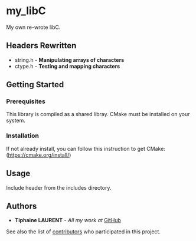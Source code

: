 # my_libC

My own re-wrote libC.

## Headers Rewritten

- string.h - **Manipulating arrays of characters**
- ctype.h - **Testing and mapping characters**

## Getting Started

### Prerequisites

This library is compiled as a shared libray.
CMake must be installed on your system.

### Installation

If not already install, you can follow this instruction to get CMake: (https://cmake.org/install/)

## Usage

Include header from the includes directory.

## Authors

* **Tiphaine LAURENT** - *All my work at* [GitHub](https://github.com/TiphaineLAURENT)

See also the list of [contributors](https://github.com/TiphaineLAURENT/my_libC/contributors) who participated in this project.
